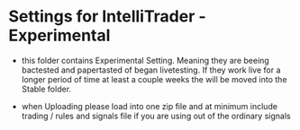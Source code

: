 # Settings for IntelliTrader - Experimental

* this folder contains Experimental Setting. Meaning they are beeing bactested and papertasted of began livetesting. If they work live for a  longer period of time at least a couple weeks the will be moved into the Stable folder.

* when Uploading please load into one zip file and at minimum include trading / rules and signals file if you are using out of the ordinary signals

